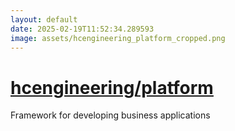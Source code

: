 ```yaml
---
layout: default
date: 2025-02-19T11:52:34.289593
image: assets/hcengineering_platform_cropped.png
---
```


# [hcengineering/platform](https://github.com/hcengineering/platform)

Framework for developing business applications 
